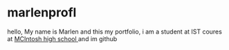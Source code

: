# marlenprofl
hello, My name is Marlen and this my portfolio, i am a student at IST coures at [MCIntosh high school ](https://www.fcboe.org/mhs) and im github
